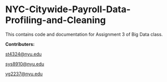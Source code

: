 # NYC-Citywide-Payroll-Data-Profiling-and-Cleaning

This contains code and documentation for Assignment 3 of Big Data class.

**Contributers:**

st4324@nyu.edu

sys8910@nyu.edu

vg2237@nyu.edu
